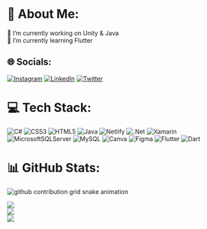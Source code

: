 # 💫 About Me:
🔭 I’m currently working on Unity & Java<br>🌱 I’m currently learning Flutter


## 🌐 Socials:
[![Instagram](https://img.shields.io/badge/Instagram-%23E4405F.svg?logo=Instagram&logoColor=white)](https://instagram.com/ahmettopak06) [![LinkedIn](https://img.shields.io/badge/LinkedIn-%230077B5.svg?logo=linkedin&logoColor=white)](https://linkedin.com/in/ahmettopak) [![Twitter](https://img.shields.io/badge/Twitter-%231DA1F2.svg?logo=Twitter&logoColor=white)](https://twitter.com/_ahmettopak06) 

# 💻 Tech Stack:
![C#](https://img.shields.io/badge/c%23-%23239120.svg?style=for-the-badge&logo=c-sharp&logoColor=white) ![CSS3](https://img.shields.io/badge/css3-%231572B6.svg?style=for-the-badge&logo=css3&logoColor=white) ![HTML5](https://img.shields.io/badge/html5-%23E34F26.svg?style=for-the-badge&logo=html5&logoColor=white) ![Java](https://img.shields.io/badge/java-%23ED8B00.svg?style=for-the-badge&logo=java&logoColor=white) ![Netlify](https://img.shields.io/badge/netlify-%23000000.svg?style=for-the-badge&logo=netlify&logoColor=#00C7B7) ![.Net](https://img.shields.io/badge/.NET-5C2D91?style=for-the-badge&logo=.net&logoColor=white) ![Xamarin](https://img.shields.io/badge/Xamarin-3199DC?style=for-the-badge&logo=xamarin&logoColor=white) ![MicrosoftSQLServer](https://img.shields.io/badge/Microsoft%20SQL%20Sever-CC2927?style=for-the-badge&logo=microsoft%20sql%20server&logoColor=white) ![MySQL](https://img.shields.io/badge/mysql-%2300f.svg?style=for-the-badge&logo=mysql&logoColor=white) ![Canva](https://img.shields.io/badge/Canva-%2300C4CC.svg?style=for-the-badge&logo=Canva&logoColor=white) 	![Figma](https://img.shields.io/badge/figma-%23F24E1E.svg?style=for-the-badge&logo=figma&logoColor=white) ![Flutter](https://img.shields.io/badge/Flutter-%2302569B.svg?style=for-the-badge&logo=Flutter&logoColor=white) ![Dart](https://img.shields.io/badge/dart-%230175C2.svg?style=for-the-badge&logo=dart&logoColor=white)
# 📊 GitHub Stats:
<picture>
  <source media="(prefers-color-scheme: dark)" srcset="https://raw.githubusercontent.com/kardelencanoglu/kardelencanoglu/output/github-contribution-grid-snake-dark.svg">
  <source media="(prefers-color-scheme: light)" srcset=["https://raw.githubusercontent.com/kardelencanoglu/kardelencanoglu/output/github-contribution-grid-snake.svg](https://github.com/ahmettopak/ahmettopak/blob/output/github-contribution-grid-snake.svg)">
  <img alt="github contribution grid snake animation" src="[https://raw.githubusercontent.com/kardelencanoglu/kardelencanoglu/output/github-contribution-grid-snake.svg](https://github.com/ahmettopak/ahmettopak/blob/output/github-contribution-grid-snake.svg)">
</picture>

![](https://github-readme-stats.vercel.app/api?username=ahmettopak&theme=radical&hide_border=true&include_all_commits=false&count_private=true)<br/>
![](https://github-readme-streak-stats.herokuapp.com/?user=ahmettopak&theme=radical&hide_border=true)<br/>
![](https://github-readme-stats.vercel.app/api/top-langs/?username=ahmettopak&theme=radical&hide_border=true&include_all_commits=false&count_private=true&layout=compact)


